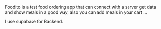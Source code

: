 Foodito is a test food ordering app that can connect with a server get data and show meals in a good way,
also you can add meals in your cart ...

I use supabase for Backend.